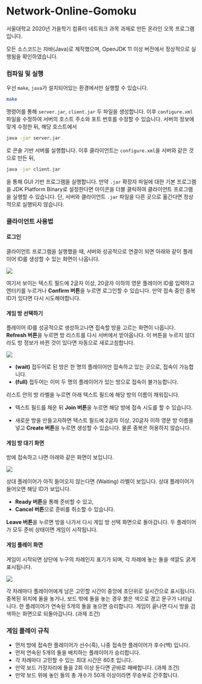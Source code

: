 # Network-Online-Gomoku
서울대학교 2020년 가을학기 컴퓨터 네트워크 과목 과제로 만든 온라인 오목 프로그램입니다.

모든 소스코드는 자바(Java)로 제작했으며, OpenJDK 11 이상 버전에서 정상적으로 실행됨을 확인하였습니다.



### 컴파일 및 실행

우선 `make`, `java`가 설치되어있는 환경에서만 실행할 수 있습니다.

```bash
make
```

명령어를 통해 `server.jar`, `client.jar` 두 파일을 생성합니다. 이후 `configure.xml` 파일을 수정하여 서버의 호스트 주소와 포트 번호를 수정할 수 있습니다. 서버의 정보에 맞게 수정한 뒤, 해당 호스트에서

```bash
java -jar server.jar
```

로 콘솔 기반 서버를 실행합니다. 이후 클라이언트는 `configure.xml`을 서버와 같은 것으로 만든 뒤,

```bash
java -jar client.jar
```

을 통해 GUI 기반 프로그램을 실행합니다. 만약 `.jar` 확장자 파일에 대한 기본 프로그램을 JDK Platform Binary로 설정한다면 아이콘을 더블 클릭하여 클라이언트 프로그램을 실행할 수 있습니다. 단, 서버와 클라이언트 `.jar` 파일을 다른 곳으로 옮긴다면 정상적으로 실행되지 않습니다.



### 클라이언트 사용법

#### 로그인

클라이언트 프로그램을 실행했을 때, 서버와 성공적으로 연결이 되면 아래와 같이 플레이어 ID를 생성할 수 있는 화면이 나옵니다.

![](document/resource/login.png)

여기서 보이는 텍스트 필드에 2글자 이상, 20글자 이하의 영문 플레이어 ID를 입력하고 엔터키를 누르거나 **Confirm 버튼**을 누르면 로그인할 수 있습니다. 만약 접속 중인 중복 ID가 있다면 다시 시도해야합니다.



#### 게임 방 선택하기

플레이어 ID를 성공적으로 생성하고나면 접속할 방을 고르는 화면이 나옵니다. **Refresh 버튼**을 누르면 방 리스트를 다시 서버에서 받아옵니다. 이 버튼을 누르지 않더라도 방 정보가 바뀐 것이 있다면 자동으로 새로고침합니다.

![](document/resource/room_search.png)

- **(wait)** 접두어로 된 방은 한 명의 플레이어만 접속하고 있는 곳으로, 접속이 가능합니다.
- **(full)** 접두어는 이미 두 명의 플레이어가 있는 방으로 접속이 불가능합니다.

리스트 안의 방 라벨을 누르면 아래 텍스트 필드에 해당 방의 이름이 채워집니다.

- 텍스트 필드를 채운 뒤 **Join 버튼**을 누르면 해당 방에 접속 시도를 할 수 있습니다.

- 새로운 방을 만들고자하면 텍스트 필드에 2글자 이상, 20글자 이하 영문 방 이름을 넣고 **Create 버튼**을 누르면 생성할 수 있습니다. 물론 중복은 허용하지 않습니다.



#### 게임 방 대기 화면

방에 접속하고 나면 아래와 같은 화면이 보입니다.

![](document/resource/room.png)

상대 플레이어가 아직 들어오지 않는다면 (Waiting) 라벨이 보입니다. 상대 플레이어가 들어오면 해당 ID가 보입니다.

- **Ready 버튼**을 통해 준비할 수 있고,
- **Cancel 버튼**으로 준비를 취소할 수 있습니다.

**Leave 버튼**을 누르면 방을 나가서 다시 게임 방 선택 화면으로 돌아갑니다. 두 플레이어가 모두 준비 상태이면 게임이 시작됩니다.



#### 게임 플레이 화면

게임이 시작되면 상단에 누구의 차례인지 표기가 되며, 각 차례에 놓는 돌을 색깔도 굵게 표시됩니다.

![](document/resource/game.png)

각 차례마다 플레이어에게 남은 고민할 시간이 중앙에 초단위로 실시간으로 표시됩니다. 중복된 위치에 돌을 놓거나, 보드 밖에 돌을 놓는 경우 붉은 색으로 경고 문구가 나타납니다. 한 플레이어가 연속된 5개의 돌을 놓으면 승리합니다. 게임이 끝나면 다시 방을 검색하는 화면으로 되돌아갑니다. (과제 조건)



### 게임 플레이 규칙

- 먼저 방에 접속한 플레이어가 선수(흑), 나중 접속한 플레이어가 후수(백) 입니다.
- 먼저 연속된 5개의 돌을 배치하는 플레이어가 승리합니다.
- 각 차례마다 고민할 수 있는 최대 시간은 60초 입니다.
- 만약 보드 가장자리에 돌을 2회 이상 둔다면 곧바로 패배합니다. (과제 조건)
- 만약 보드 위에 놓인 돌의 총 개수가 50개 이상이라면 무승부로 간주합니다.